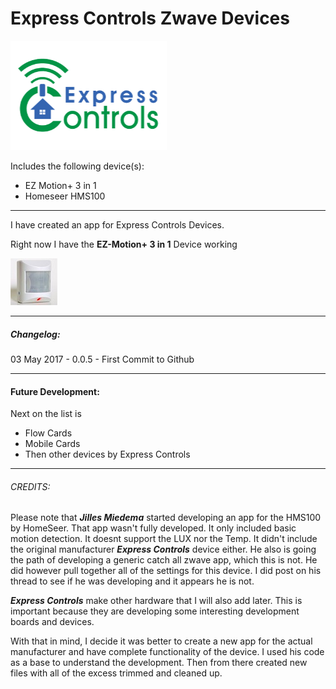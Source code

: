 # Express Controls Zwave Devices
![Express Controls Logo](https://raw.githubusercontent.com/konradwalsh/com.sharedfunctions.homey-expresscontrols/master/assets/images/small.png)

Includes the following device(s):

 * EZ Motion+ 3 in 1
 * Homeseer HMS100


----------


I have created an app for Express Controls Devices.

Right now I have the **EZ-Motion+ 3 in 1** Device working

![alt text](https://raw.githubusercontent.com/konradwalsh/com.sharedfunctions.homey-expresscontrols/master/drivers/EZ31/images/small.jpg "EZ Motion + 3 in 1")


----------


##### Changelog:

03 May 2017 - 0.0.5 - First Commit to Github


----------


#### Future Development:

Next on the list is 

 -  Flow Cards 
 - Mobile Cards 
 - Then other devices by Express Controls

----------


###### CREDITS:

Please note that ***Jilles Miedema*** started developing an app for the HMS100 by HomeSeer. That app wasn't fully developed. It only included basic motion detection. It doesnt support the LUX nor the Temp. It didn't include the original manufacturer ***Express Controls*** device either. He also is going the path of developing a generic catch all zwave app, which this is not. He did however pull together all of the settings for this device. I did post on his thread to see if he was developing and it appears he is not.

***Express Controls*** make other hardware that I will also add later. This is important because they are developing some interesting development boards and devices. 

With that in mind, I decide it was better to create a new app for the actual manufacturer and have complete functionality of the device. I used his code as a base to understand the development. Then from there created new files with all of the excess trimmed and cleaned up.


